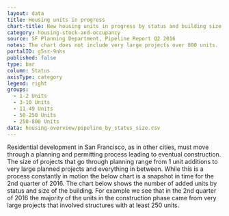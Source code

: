 ```yaml
---
layout: data
title: Housing units in progress
chart-title: New housing units in progress by status and building size, 2016 Q2
category: housing-stock-and-occupancy
source: SF Planning Department, Pipeline Report Q2 2016
notes: The chart does not include very large projects over 800 units.
portalID: g5sr-9nhs
published: false
type: bar
column: Status
axisType: category
legend: right
groups:
  - 1-2 Units
  - 3-10 Units
  - 11-49 Units
  - 50-250 Units
  - 250-800 Units
data: housing-overview/pipeline_by_status_size.csv
---
```

Residential development in San Francisco, as in other cities, must move through a planning and permitting process leading to eventual construction.  The size of projects that go through planning range from 1 unit additions to very large planned projects and everything in between. While this is a process constantly in motion the below chart is a snapshot in time for the 2nd quarter of 2016.  The chart below shows the number of added units by status and size of the building.  For example we see that in the 2nd quarter of 2016 the majority of the units in the construction phase came from very large projects that involved structures with at least 250 units. 
